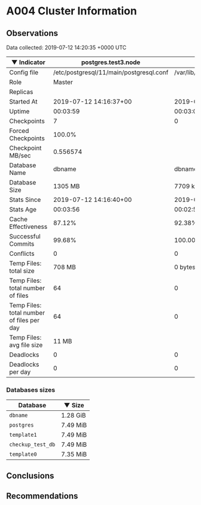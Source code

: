 # A004 Cluster Information #

## Observations ##
Data collected: 2019-07-12 14:20:35 +0000 UTC  

|&#9660;&nbsp;Indicator | postgres.test3.node | postgres.test1.node | postgres.test2.node |
|--------|-------|-------- |-------- |
|Config file |/etc/postgresql/11/main/postgresql.conf|/var/lib/postgresql/11/data1/postgresql.conf|/var/lib/postgresql/11/data2/postgresql.conf|
|Role |Master|<no value>|<no value>|
|Replicas ||<no value>|<no value>|
|Started At |2019-07-12&nbsp;14:16:37+00|2019-07-12 14:16:44+00|2019-07-12 14:16:47+00|
|Uptime |00:03:59|00:03:07|00:03:21|
|Checkpoints |7|0|0|
|Forced Checkpoints |100.0%|<no value>|<no value>|
|Checkpoint MB/sec |0.556574|<no value>|<no value>|
|Database Name |dbname|dbname|dbname|
|Database Size |1305&nbsp;MB|7709 kB|7693 kB|
|Stats Since |2019-07-12&nbsp;14:16:40+00|2019-07-12 14:16:55+00|2019-07-12 14:16:55+00|
|Stats Age |00:03:56|00:02:55|00:03:14|
|Cache Effectiveness |87.12%|92.38%|92.38%|
|Successful Commits |99.68%|100.00%|100.00%|
|Conflicts |0|0|0|
|Temp Files: total size |708&nbsp;MB|0 bytes|0 bytes|
|Temp Files: total number of files |64|0|0|
|Temp Files: total number of files per day |64|0|0|
|Temp Files: avg file size |11&nbsp;MB|<no value>|<no value>|
|Deadlocks |0|0|0|
|Deadlocks per day |0|0|0|


### Databases sizes ###

| Database | &#9660;&nbsp;Size |
|----------|--------|
| `dbname` | 1.28&nbsp;GiB |
| `postgres` | 7.49&nbsp;MiB |
| `template1` | 7.49&nbsp;MiB |
| `checkup_test_db` | 7.49&nbsp;MiB |
| `template0` | 7.35&nbsp;MiB |


## Conclusions ##


## Recommendations ##

